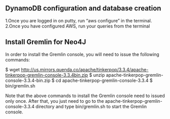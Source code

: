 ## DynamoDB configuration and database creation
1.Once you are logged in on putty, run “aws configure” in the terminal.
2.Once you have configured AWS, run your queries from the terminal 



## Install Gremlin for Neo4J 
In order to install the Gremlin console, you will need to issue the following commands: 
 
$ wget http://us.mirrors.quenda.co/apache/tinkerpop/3.3.4/apache-tinkerpop-gremlin-console-3.3.4bin.zip $ unzip apache-tinkerpop-gremlin-console-3.3.4-bin.zip $ cd apache-tinkerpop-gremlin-console-3.3.4 $ bin/gremlin.sh  
 
Note that the above commands to install the Gremlin console need to issued only once. After that, you just need to go to the apache-tinkerpop-gremlin-console-3.3.4 directory and type bin/gremlin.sh to start the Gremlin console.
